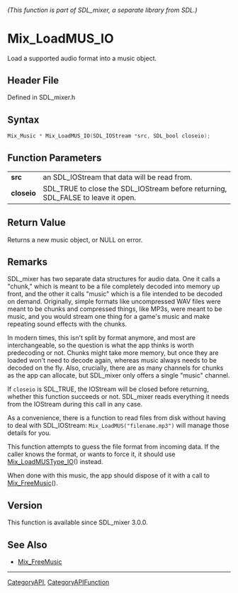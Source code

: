 ###### (This function is part of SDL_mixer, a separate library from SDL.)
# Mix_LoadMUS_IO

Load a supported audio format into a music object.

## Header File

Defined in SDL_mixer.h

## Syntax

```c
Mix_Music * Mix_LoadMUS_IO(SDL_IOStream *src, SDL_bool closeio);

```

## Function Parameters

|                 |                                                                                  |
| --------------- | -------------------------------------------------------------------------------- |
| **src**         | an SDL_IOStream that data will be read from.                                     |
| **closeio**     | SDL_TRUE to close the SDL_IOStream before returning, SDL_FALSE to leave it open. |

## Return Value

Returns a new music object, or NULL on error.

## Remarks

SDL_mixer has two separate data structures for audio data. One it calls a
"chunk," which is meant to be a file completely decoded into memory up
front, and the other it calls "music" which is a file intended to be
decoded on demand. Originally, simple formats like uncompressed WAV files
were meant to be chunks and compressed things, like MP3s, were meant to be
music, and you would stream one thing for a game's music and make repeating
sound effects with the chunks.

In modern times, this isn't split by format anymore, and most are
interchangeable, so the question is what the app thinks is worth
predecoding or not. Chunks might take more memory, but once they are loaded
won't need to decode again, whereas music always needs to be decoded on the
fly. Also, crucially, there are as many channels for chunks as the app can
allocate, but SDL_mixer only offers a single "music" channel.

If `closeio` is SDL_TRUE, the IOStream will be closed before returning,
whether this function succeeds or not. SDL_mixer reads everything it needs
from the IOStream during this call in any case.

As a convenience, there is a function to read files from disk without
having to deal with SDL_IOStream: `Mix_LoadMUS("filename.mp3")` will manage
those details for you.

This function attempts to guess the file format from incoming data. If the
caller knows the format, or wants to force it, it should use
[Mix_LoadMUSType_IO](Mix_LoadMUSType_IO)() instead.

When done with this music, the app should dispose of it with a call to
[Mix_FreeMusic](Mix_FreeMusic)().

## Version

This function is available since SDL_mixer 3.0.0.

## See Also

* [Mix_FreeMusic](Mix_FreeMusic)

----
[CategoryAPI](CategoryAPI), [CategoryAPIFunction](CategoryAPIFunction)

